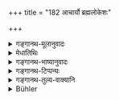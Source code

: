 +++
title = "182 आचार्यो ब्रह्मलोकेशः"

+++

<details><summary>गङ्गानथ-मूलानुवादः</summary>

The teacher is the lord of the world of Brahmā; the Father is sovereign of the world of Prajāpati; the Guest is the master of the world of Indra; and the Priests are the lords of the world of gods.—(182)
</details>

<details><summary>मेधातिथिः</summary>

**आचार्यो ब्रह्मलोकस्येशः** प्रभुस् तस्मिन् परितुष्टे ब्रह्मलोकः प्राप्यते । अतो गुणतो **ब्रह्मलोकेश** इत्य् उच्यते । **प्राजापत्ये** लोके **पिता प्रभुः** ॥ ४.१८२ ॥
</details>

<details><summary>गङ्गानथ-भाष्यानुवादः</summary>

The Teacher is the lord of Brahma’s world; so that, when the Teacher is satisfied, that world is attained. It is this fact that is figuratively described as the Teacher being the lord of that region.

The Father is the sovereign of the world of Prajāpati.—(182).
</details>

<details><summary>गङ्गानथ-टिप्पन्यः</summary>

*Cf*. 2.244.

This verse is quoted in *Vīramitrodaya* (Saṃskāra, p. 574), as setting
forth reasons for not quarelling with those mentioned in the preceding
verses.
</details>

<details><summary>गङ्गानथ-तुल्य-वाक्यानि</summary>

**(verses 4.182-185)  
**

*Mahābhārata* (Śānti, 249.17-21).—(Same as Manu, hut reading
‘*indralokesya*’ for ‘*indralokeśaḥ*’—‘*vaiśvadeve tu jñātayaḥ*’ for
‘*vaiśvadeve tu bāndhavāḥ*,’—‘*bāndharā dikṣu*’ for ‘*no yapām
loke*,’—‘*bṛddhabālāturakṛśāstvākāśe prabhaviṣṇavaḥ*’ for ‘*ākāśeśāstu
vijñeyā bālabṛddhakṛśāturāḥ*,’—and ‘*sahenni-tyamasañjvaraḥ*’ for
‘*sahetāsañjvaraḥ sadā*.’)
</details>

<details><summary>Bühler</summary>

182	The teacher is the lord of the world of Brahman, the father has power over the world of the Lord of created beings (Pragapati), a guest rules over the world of Indra, and the priests over the world of the gods.
</details>
